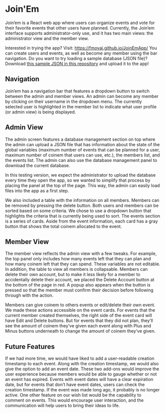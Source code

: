 # Join'Em

Join’em is a React web app where users can organize events and vote for their favorite events that other users have planned. Currently, the Join’em interface supports administrator-only use, and it has two main views: the administrator view and the member view.

Interested in trying the app? Visit: https://fmoyaj.github.io/JoinEmApp/ You can create users and events, as well as become any member using the bar navigation. Do you want to try loading a sample database (JSON file)? Download [this sample JSON in this repository](https://github.com/fmoyaj/JoinEmApp/tree/master/example_json) and upload it to the app!

## Navigation
Join’em has a navigation bar that features a dropdown button to switch between the admin and member views. An admin can become any member by clicking on their username in the dropdown menu. The currently selected user is highlighted in the member list to indicate what user profile (or admin view) is being displayed. 

## Admin View
The admin screen features a database management section on top where the admin can upload a JSON file that has information about the state of the global variables (maximum number of events that can be planned for a user, maximum number of coinem that users can use, etc.), the members list, and the events list. The admin can also use the database management panel to download the current database. 

In this testing version, we expect the administrator to upload the database every time they open the app, so we wanted to simplify that process by placing the panel at the top of the page. This way, the admin can easily load files into the app as a first step. 

We also included a table with the information on all members. Members can be removed by pressing the delete button. Both users and members can be sorted based on some criteria. We chose to use a dropdown button that highlights the criteria that is currently being used to sort. The events section is a series of cards. Aside from the event information, each card has a gray button that shows the total coinem allocated to the event. 


## Member View
The member view reflects the admin view with a few tweaks. For example, the top panel only includes how many events left that they can plan and how many coinem left that they can spend. These variables are not editable. In addition, the table to view all members is collapsable. Members can delete their own account, but to make it less likely for a member to accidentally delete their account, we placed the Delete Account button at the bottom of the page in red.  A popup also appears when the button is pressed so that the member must confirm their decision before following through with the action.

Members can give coinem to others events or edit/delete their own event. We made these actions accessible on the event cards. For events that the current member created themselves, the right side of the event card will have Edit and Delete buttons. But for events that they did not plan, they’ll see the amount of coinem they’ve given each event along with Plus and Minus buttons underneath to change the amount of coinem they’ve given.


## Future Features
If we had more time, we would have liked to add a user-readable creation timestamp to each event. Along with the creation timestamp, we would also give the option to add an event date. These two add-ons would improve the user experience because members would be able to gauge whether or not an event has expired. Events with event dates will have a clear expiration date, but for events that don’t have event dates, users can check the creation timestamp. If the event was made long ago, it probably is no longer active. One other feature on our wish list would be the capability to comment on events. This would encourage user interaction, and the communication will help users to bring their ideas to life.

